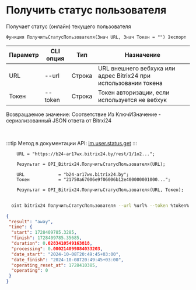 ﻿---
sidebar_position: 17
---

# Получить статус пользователя
 Получает статус (онлайн) текущего пользователя



`Функция ПолучитьСтатусПользователя(Знач URL, Знач Токен = "") Экспорт`

  | Параметр | CLI опция | Тип | Назначение |
  |-|-|-|-|
  | URL | --url | Строка | URL внешнего вебхука или адрес Bitrix24 при использовании токена |
  | Токен | --token | Строка | Токен авторизации, если используется не вебхук |

  
  Возвращаемое значение:   Соответствие Из КлючИЗначение - сериализованный JSON ответа от Bitrxi24

<br/>

:::tip
Метод в документации API: [im.user.status.get](https://dev.1c-bitrix.ru/learning/course/index.php?COURSE_ID=93&LESSON_ID=11497)
:::
<br/>


```bsl title="Пример кода"
    URL = "https://b24-ar17wx.bitrix24.by/rest/1/1o2...";

    Результат = OPI_Bitrix24.ПолучитьСтатусПользователя(URL);

    URL             = "b24-ar17wx.bitrix24.by";
    Токен           = "21750a67006e9f06006b12e400000001000...";

    Результат = OPI_Bitrix24.ПолучитьСтатусПользователя(URL, Токен);
```



```sh title="Пример команды CLI"
    
  oint bitrix24 ПолучитьСтатусПользователя --url %url% --token %token%

```

```json title="Результат"
{
 "result": "away",
 "time": {
  "start": 1728409785.3285,
  "finish": 1728409785.35685,
  "duration": 0.0283410549163818,
  "processing": 0.000214099884033203,
  "date_start": "2024-10-08T20:49:45+03:00",
  "date_finish": "2024-10-08T20:49:45+03:00",
  "operating_reset_at": 1728410385,
  "operating": 0
 }
}
```
